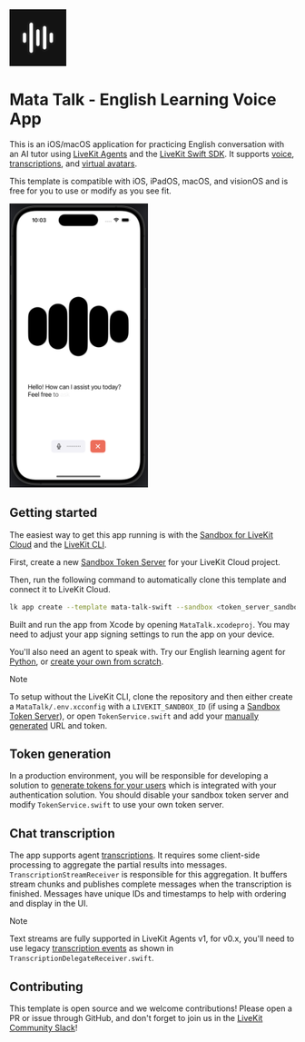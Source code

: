<img src="./.github/assets/app-icon.png" alt="Voice Agent App Icon" width="100" height="100">

# Mata Talk - English Learning Voice App

This is an iOS/macOS application for practicing English conversation with an AI tutor using [LiveKit Agents](https://docs.livekit.io/agents/overview/) and the [LiveKit Swift SDK](https://github.com/livekit/client-sdk-swift). It supports [voice](https://docs.livekit.io/agents/start/voice-ai), [transcriptions](https://docs.livekit.io/agents/build/text/), and [virtual avatars](https://docs.livekit.io/agents/integrations/avatar/).

This template is compatible with iOS, iPadOS, macOS, and visionOS and is free for you to use or modify as you see fit.

<img src="./.github/assets/screenshot.png" alt="Voice Agent Screenshot" height="500">

## Getting started

The easiest way to get this app running is with the [Sandbox for LiveKit Cloud](https://cloud.livekit.io/projects/p_/sandbox) and the [LiveKit CLI](https://docs.livekit.io/home/cli/cli-setup/).

First, create a new [Sandbox Token Server](https://cloud.livekit.io/projects/p_/sandbox/templates/token-server) for your LiveKit Cloud project.

Then, run the following command to automatically clone this template and connect it to LiveKit Cloud.

```bash
lk app create --template mata-talk-swift --sandbox <token_server_sandbox_id>
```

Built and run the app from Xcode by opening `MataTalk.xcodeproj`. You may need to adjust your app signing settings to run the app on your device.

You'll also need an agent to speak with. Try our English learning agent for [Python](https://github.com/livekit-examples/mata-talk-python), or [create your own from scratch](https://docs.livekit.io/agents/start/voice-ai/).

> [!NOTE]
> To setup without the LiveKit CLI, clone the repository and then either create a `MataTalk/.env.xcconfig` with a `LIVEKIT_SANDBOX_ID` (if using a [Sandbox Token Server](https://cloud.livekit.io/projects/p_/sandbox/templates/token-server)), or open `TokenService.swift` and add your [manually generated](#token-generation) URL and token.

## Token generation

In a production environment, you will be responsible for developing a solution to [generate tokens for your users](https://docs.livekit.io/home/server/generating-tokens/) which is integrated with your authentication solution. You should disable your sandbox token server and modify `TokenService.swift` to use your own token server.

## Chat transcription

The app supports agent [transcriptions](https://docs.livekit.io/agents/build/text/). It requires some client-side processing to aggregate the partial results into messages. `TranscriptionStreamReceiver` is responsible for this aggregation. It buffers stream chunks and publishes complete messages when the transcription is finished. Messages have unique IDs and timestamps to help with ordering and display in the UI.

> [!NOTE]
> Text streams are fully supported in LiveKit Agents v1, for v0.x, you'll need to use legacy [transcription events](https://docs.livekit.io/agents/build/text/#transcription-events) as shown in `TranscriptionDelegateReceiver.swift`.

## Contributing

This template is open source and we welcome contributions! Please open a PR or issue through GitHub, and don't forget to join us in the [LiveKit Community Slack](https://livekit.io/join-slack)!

